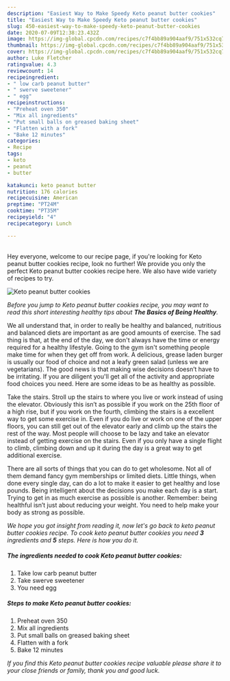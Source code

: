 ```yaml
---
description: "Easiest Way to Make Speedy Keto peanut butter cookies"
title: "Easiest Way to Make Speedy Keto peanut butter cookies"
slug: 450-easiest-way-to-make-speedy-keto-peanut-butter-cookies
date: 2020-07-09T12:38:23.432Z
image: https://img-global.cpcdn.com/recipes/c7f4bb89a904aaf9/751x532cq70/keto-peanut-butter-cookies-recipe-main-photo.jpg
thumbnail: https://img-global.cpcdn.com/recipes/c7f4bb89a904aaf9/751x532cq70/keto-peanut-butter-cookies-recipe-main-photo.jpg
cover: https://img-global.cpcdn.com/recipes/c7f4bb89a904aaf9/751x532cq70/keto-peanut-butter-cookies-recipe-main-photo.jpg
author: Luke Fletcher
ratingvalue: 4.3
reviewcount: 14
recipeingredient:
- " low carb peanut butter"
- " swerve sweetener"
- " egg"
recipeinstructions:
- "Preheat oven 350"
- "Mix all ingredients"
- "Put small balls on greased baking sheet"
- "Flatten with a fork"
- "Bake 12 minutes"
categories:
- Recipe
tags:
- keto
- peanut
- butter

katakunci: keto peanut butter 
nutrition: 176 calories
recipecuisine: American
preptime: "PT24M"
cooktime: "PT35M"
recipeyield: "4"
recipecategory: Lunch

---
```

<br>
Hey everyone, welcome to our recipe page, if you're looking for Keto peanut butter cookies recipe, look no further! We provide you only the perfect Keto peanut butter cookies recipe here. We also have wide variety of recipes to try.
<br>


![Keto peanut butter cookies](https://img-global.cpcdn.com/recipes/c7f4bb89a904aaf9/751x532cq70/keto-peanut-butter-cookies-recipe-main-photo.jpg)

<i>Before you jump to Keto peanut butter cookies recipe, you may want to read this short interesting healthy tips about <strong>The Basics of Being Healthy</strong>.</i>

We all understand that, in order to really be healthy and balanced, nutritious and balanced diets are important as are good amounts of exercise. The sad thing is that, at the end of the day, we don't always have the time or energy required for a healthy lifestyle. Going to the gym isn't something people make time for when they get off from work. A delicious, grease laden burger is usually our food of choice and not a leafy green salad (unless we are vegetarians). The good news is that making wise decisions doesn’t have to be irritating. If you are diligent you'll get all of the activity and appropriate food choices you need. Here are some ideas to be as healthy as possible.

Take the stairs. Stroll up the stairs to where you live or work instead of using the elevator. Obviously this isn’t as possible if you work on the 25th floor of a high rise, but if you work on the fourth, climbing the stairs is a excellent way to get some exercise in. Even if you do live or work on one of the upper floors, you can still get out of the elevator early and climb up the stairs the rest of the way. Most people will choose to be lazy and take an elevator instead of getting exercise on the stairs. Even if you only have a single flight to climb, climbing down and up it during the day is a great way to get additional exercise. 

There are all sorts of things that you can do to get wholesome. Not all of them demand fancy gym memberships or limited diets. Little things, when done every single day, can do a lot to make it easier to get healthy and lose pounds. Being intelligent about the decisions you make each day is a start. Trying to get in as much exercise as possible is another. Remember: being healthful isn’t just about reducing your weight. You need to help make your body as strong as possible. 


<i>We hope you got insight from reading it, now let's go back to keto peanut butter cookies recipe. To cook keto peanut butter cookies you need <strong>3</strong> ingredients and <strong>5</strong> steps. Here is how you do it.
</i>

##### The ingredients needed to cook Keto peanut butter cookies:

1. Take  low carb peanut butter
1. Take  swerve sweetener
1. You need  egg


##### Steps to make Keto peanut butter cookies:

1. Preheat oven 350
1. Mix all ingredients
1. Put small balls on greased baking sheet
1. Flatten with a fork
1. Bake 12 minutes


<i>If you find this Keto peanut butter cookies recipe valuable please share it to your close friends or family, thank you and good luck.</i>
